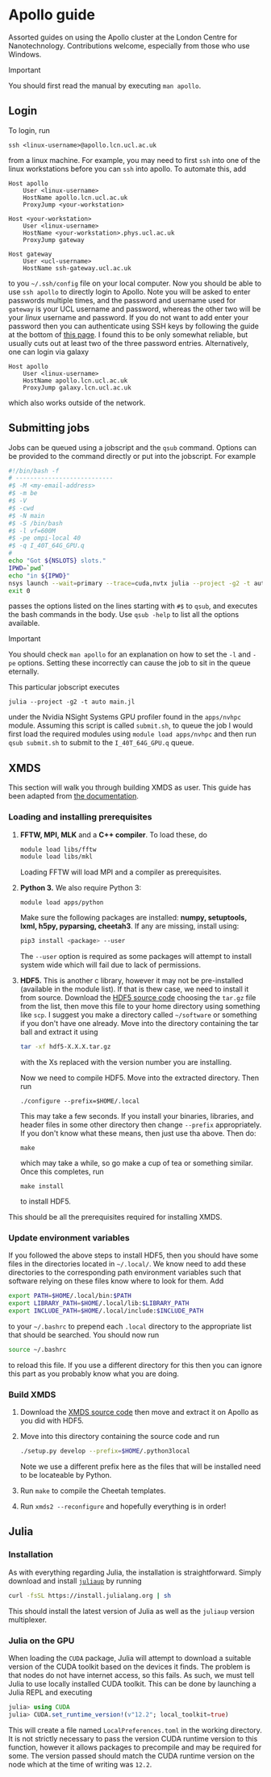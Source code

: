 # Apollo guide

Assorted guides on using the Apollo cluster at the London Centre for Nanotechnology. Contributions welcome, especially from those who use Windows.
>[!IMPORTANT]
>You should first read the manual by executing `man apollo`.

## Login
To login, run
```
ssh <linux-username>@apollo.lcn.ucl.ac.uk
```
from a linux machine. For example, you may need to first `ssh` into one of the linux workstations before you can `ssh` into apollo. To automate this, add 
```
Host apollo
    User <linux-username>
    HostName apollo.lcn.ucl.ac.uk
    ProxyJump <your-workstation>

Host <your-workstation>
    User <linux-username>
    HostName <your-workstation>.phys.ucl.ac.uk
    ProxyJump gateway

Host gateway
    User <ucl-username>
    HostName ssh-gateway.ucl.ac.uk
```
to you `~/.ssh/config` file on your local computer. Now you should be able to use `ssh apollo` to directly login to Apollo. Note you will be asked to enter passwords multiple times, and the password and username used for `gateway` is your UCL username and password, whereas the other two will be your *linux* username and password. If you do not want to add enter your password then you can authenticate using SSH keys by following the guide at the bottom of [this page](https://www.rc.ucl.ac.uk/docs/Remote_Access/). I found this to be only somewhat reliable, but usually cuts out at least two of the three password entries. Alternatively, one can login via galaxy
```
Host apollo
    User <linux-username>
    HostName apollo.lcn.ucl.ac.uk
    ProxyJump galaxy.lcn.ucl.ac.uk
```
which also works outside of the network. 

## Submitting jobs
Jobs can be queued using a jobscript and the `qsub` command. Options can be provided to the command directly or put into the jobscript. For example
```bash
#!/bin/bash -f     
# ---------------------------
#$ -M <my-email-address>            
#$ -m be
#$ -V
#$ -cwd
#$ -N main
#$ -S /bin/bash
#$ -l vf=600M   
#$ -pe ompi-local 40
#$ -q I_40T_64G_GPU.q            
#
echo "Got ${NSLOTS} slots."
IPWD=`pwd`
echo "in ${IPWD}"
nsys launch --wait=primary --trace=cuda,nvtx julia --project -g2 -t auto main.jl        
exit 0    
```
passes the options listed on the lines starting with `#$` to `qsub`, and executes the bash commands in the body. Use `qsub -help` to list all the options available. 
>[!IMPORTANT]
>You should check `man apollo` for an explanation on how to set the `-l` and `-pe` options. Setting these incorrectly can cause the job to sit in the queue eternally. 

This particular jobscript executes
```
julia --project -g2 -t auto main.jl
```
under the Nvidia NSight Systems GPU profiler found in the `apps/nvhpc` module. Assuming this script is called `submit.sh`, to queue the job I would first load the required modules using `module load apps/nvhpc` and then run `qsub submit.sh` to submit to the `I_40T_64G_GPU.q` queue. 

## XMDS
This section will walk you through building XMDS as user. This guide has been adapted from [the documentation](http://www.xmds.org/installation.html).
### Loading and installing prerequisites
1.  **FFTW, MPI, MLK** and a **C++ compiler**. To load these, do 
	``` bash
	module load libs/fftw
	module load libs/mkl
	```
	Loading FFTW will load MPI and a compiler as prerequisites.

2. **Python 3.** We also require Python 3:
	```
	module load apps/python
	```
	Make sure the following packages are installed: **numpy, setuptools, lxml, h5py, pyparsing, cheetah3**. 	If any are missing, install using:
	```bash
	pip3 install <package> --user
	```
	The `--user` option is required as some packages will attempt to install system wide which will fail due to lack of permissions.

4. **HDF5.** This is another c library, however it may not be pre-installed (available in the module list). If that is thew case, we need to install it from source.  Download the [HDF5 source code](https://www.hdfgroup.org/downloads/hdf5/source-code/) choosing the `tar.gz` file from the list, then move this file to your home directory using something like `scp`. I suggest you make a directory called `~/software` or something if you don't have one already. Move into the directory containing the tar ball and extract it using 
	```bash
	tar -xf hdf5-X.X.X.tar.gz
	```
	with the Xs replaced with the version number you are installing. 

	Now we need to compile HDF5. Move into the extracted directory. Then run 
    ```
    ./configure --prefix=$HOME/.local
    ```
    This may take a few seconds. If you install your binaries, libraries, and header files in some other directory then change `--prefix` appropriately. If you don't know what   these means, then just use tha above.  Then do:
    ```
    make
    ```
    which may take a while, so go make a cup of tea or something similar. Once this completes, run 
    ```
    make install
    ```
    to install HDF5.

This should be all the prerequisites required for installing XMDS. 
### Update environment variables 
If you followed the above steps to install HDF5, then you should have some files in the directories located in `~/.local/`. We know need to add these directories to the corresponding path environment variables such that software relying on these files know where to look for them. Add
```bash
export PATH=$HOME/.local/bin:$PATH
export LIBRARY_PATH=$HOME/.local/lib:$LIBRARY_PATH
export INCLUDE_PATH=$HOME/.local/include:$INCLUDE_PATH
```
to your `~/.bashrc` to prepend each `.local` directory to the appropriate list that should be searched. You should now run
```bash
source ~/.bashrc
```
to reload this file. If you use a different directory for this then you can ignore this part as you probably know what you are doing. 
### Build XMDS
  1. Download the [XMDS source code](https://sourceforge.net/projects/xmds/) then move and extract it on Apollo as you did with HDF5. 
  2. Move into this directory containing the source code and run
	  ```bash
	  ./setup.py develop --prefix=$HOME/.python3local
	  ```
	  Note we use a different prefix here as the files that will be installed need to be locateable by Python. 

3. Run `make` to compile the Cheetah templates.

4. Run `xmds2 --reconfigure` and hopefully everything is in order!

## Julia

### Installation

As with everything regarding Julia, the installation is straightforward. Simply download and install [`juliaup`](https://github.com/JuliaLang/juliaup) by running
```bash
curl -fsSL https://install.julialang.org | sh
```
This should install the latest version of Julia as well as the `juliaup` version multiplexer. 

### Julia on the GPU
When loading the `CUDA` package, Julia will attempt to download a suitable version of the CUDA toolkit based on the devices it finds. The problem is that nodes do not have internet access, so this fails. As such, we must tell Julia to use locally installed CUDA toolkit. This can be done by launching a Julia REPL and executing  
```julia
julia> using CUDA
julia> CUDA.set_runtime_version!(v"12.2"; local_toolkit=true)
```
This will create a file named `LocalPreferences.toml` in the working directory. It is not strictly necessary to pass the version CUDA runtime version to this function, however it allows packages to precompile and may be required for some. The version passed should match the CUDA runtime version on the node which at the time of writing was `12.2`.


